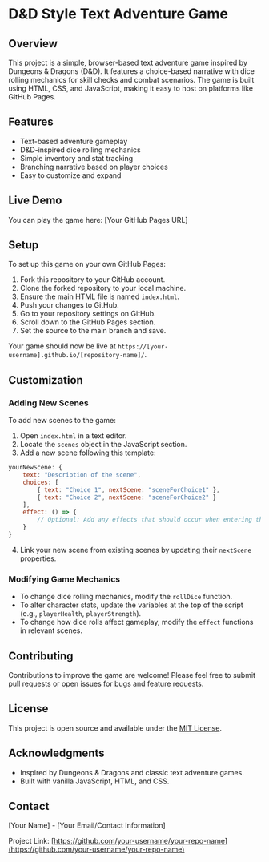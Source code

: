 # D&D Style Text Adventure Game

## Overview

This project is a simple, browser-based text adventure game inspired by Dungeons & Dragons (D&D). It features a choice-based narrative with dice rolling mechanics for skill checks and combat scenarios. The game is built using HTML, CSS, and JavaScript, making it easy to host on platforms like GitHub Pages.

## Features

- Text-based adventure gameplay
- D&D-inspired dice rolling mechanics
- Simple inventory and stat tracking
- Branching narrative based on player choices
- Easy to customize and expand

## Live Demo

You can play the game here: [Your GitHub Pages URL]

## Setup

To set up this game on your own GitHub Pages:

1. Fork this repository to your GitHub account.
2. Clone the forked repository to your local machine.
3. Ensure the main HTML file is named `index.html`.
4. Push your changes to GitHub.
5. Go to your repository settings on GitHub.
6. Scroll down to the GitHub Pages section.
7. Set the source to the main branch and save.

Your game should now be live at `https://[your-username].github.io/[repository-name]/`.

## Customization

### Adding New Scenes

To add new scenes to the game:

1. Open `index.html` in a text editor.
2. Locate the `scenes` object in the JavaScript section.
3. Add a new scene following this template:

```javascript
yourNewScene: {
    text: "Description of the scene",
    choices: [
        { text: "Choice 1", nextScene: "sceneForChoice1" },
        { text: "Choice 2", nextScene: "sceneForChoice2" }
    ],
    effect: () => {
        // Optional: Add any effects that should occur when entering this scene
    }
}
```

4. Link your new scene from existing scenes by updating their `nextScene` properties.

### Modifying Game Mechanics

- To change dice rolling mechanics, modify the `rollDice` function.
- To alter character stats, update the variables at the top of the script (e.g., `playerHealth`, `playerStrength`).
- To change how dice rolls affect gameplay, modify the `effect` functions in relevant scenes.

## Contributing

Contributions to improve the game are welcome! Please feel free to submit pull requests or open issues for bugs and feature requests.

## License

This project is open source and available under the [MIT License](LICENSE).

## Acknowledgments

- Inspired by Dungeons & Dragons and classic text adventure games.
- Built with vanilla JavaScript, HTML, and CSS.

## Contact

[Your Name] - [Your Email/Contact Information]

Project Link: [https://github.com/your-username/your-repo-name](https://github.com/your-username/your-repo-name)
